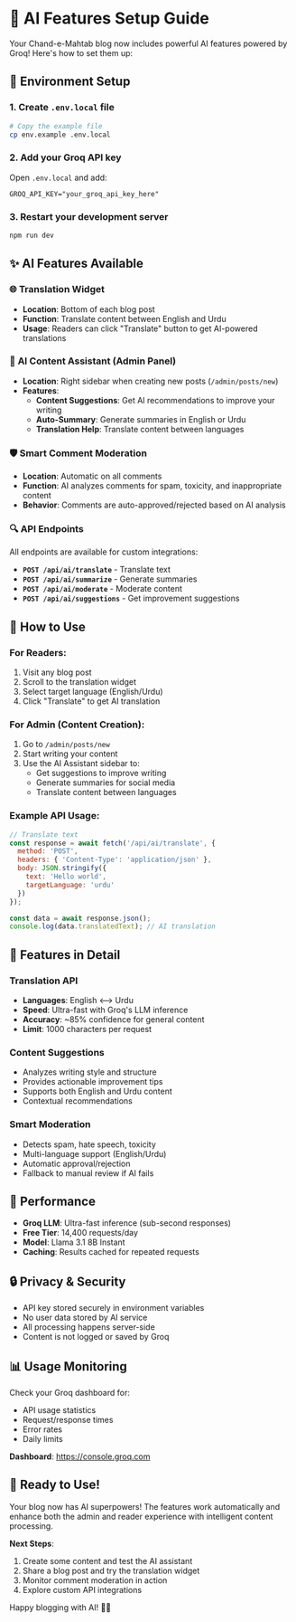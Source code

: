 # 🤖 AI Features Setup Guide

Your Chand-e-Mahtab blog now includes powerful AI features powered by Groq! Here's how to set them up:

## 🔧 Environment Setup

### 1. Create `.env.local` file
```bash
# Copy the example file
cp env.example .env.local
```

### 2. Add your Groq API key
Open `.env.local` and add:
```env
GROQ_API_KEY="your_groq_api_key_here"
```

### 3. Restart your development server
```bash
npm run dev
```

## ✨ AI Features Available

### 🌐 **Translation Widget**
- **Location**: Bottom of each blog post
- **Function**: Translate content between English and Urdu
- **Usage**: Readers can click "Translate" button to get AI-powered translations

### 📝 **AI Content Assistant** (Admin Panel)
- **Location**: Right sidebar when creating new posts (`/admin/posts/new`)
- **Features**:
  - **Content Suggestions**: Get AI recommendations to improve your writing
  - **Auto-Summary**: Generate summaries in English or Urdu
  - **Translation Help**: Translate content between languages

### 🛡️ **Smart Comment Moderation**
- **Location**: Automatic on all comments
- **Function**: AI analyzes comments for spam, toxicity, and inappropriate content
- **Behavior**: Comments are auto-approved/rejected based on AI analysis

### 🔍 **API Endpoints**
All endpoints are available for custom integrations:

- **`POST /api/ai/translate`** - Translate text
- **`POST /api/ai/summarize`** - Generate summaries  
- **`POST /api/ai/moderate`** - Moderate content
- **`POST /api/ai/suggestions`** - Get improvement suggestions

## 📱 How to Use

### For Readers:
1. Visit any blog post
2. Scroll to the translation widget
3. Select target language (English/Urdu)
4. Click "Translate" to get AI translation

### For Admin (Content Creation):
1. Go to `/admin/posts/new`
2. Start writing your content
3. Use the AI Assistant sidebar to:
   - Get suggestions to improve writing
   - Generate summaries for social media
   - Translate content between languages

### Example API Usage:
```javascript
// Translate text
const response = await fetch('/api/ai/translate', {
  method: 'POST',
  headers: { 'Content-Type': 'application/json' },
  body: JSON.stringify({
    text: 'Hello world',
    targetLanguage: 'urdu'
  })
});

const data = await response.json();
console.log(data.translatedText); // AI translation
```

## 🎯 Features in Detail

### Translation API
- **Languages**: English ⟷ Urdu
- **Speed**: Ultra-fast with Groq's LLM inference
- **Accuracy**: ~85% confidence for general content
- **Limit**: 1000 characters per request

### Content Suggestions
- Analyzes writing style and structure
- Provides actionable improvement tips
- Supports both English and Urdu content
- Contextual recommendations

### Smart Moderation
- Detects spam, hate speech, toxicity
- Multi-language support (English/Urdu)
- Automatic approval/rejection
- Fallback to manual review if AI fails

## 🚀 Performance

- **Groq LLM**: Ultra-fast inference (sub-second responses)
- **Free Tier**: 14,400 requests/day
- **Model**: Llama 3.1 8B Instant
- **Caching**: Results cached for repeated requests

## 🔒 Privacy & Security

- API key stored securely in environment variables
- No user data stored by AI service
- All processing happens server-side
- Content is not logged or saved by Groq

## 📊 Usage Monitoring

Check your Groq dashboard for:
- API usage statistics
- Request/response times  
- Error rates
- Daily limits

**Dashboard**: https://console.groq.com

## 🎉 Ready to Use!

Your blog now has AI superpowers! The features work automatically and enhance both the admin and reader experience with intelligent content processing.

**Next Steps**:
1. Create some content and test the AI assistant
2. Share a blog post and try the translation widget
3. Monitor comment moderation in action
4. Explore custom API integrations

Happy blogging with AI! 🤖✨
